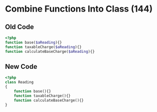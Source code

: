 # Combine Functions Into Class (144)

## Old Code

```php
<?php
function base($aReading){}
function taxableCharge($aReading){}
function calculateBaseCharge($aReading){}
```

## New Code

```php
<?php
class Reading
{
    function base(){}
    function taxableCharge(){}
    function calculateBaseCharge(){}
}
```
